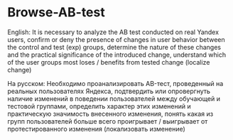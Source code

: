 # Browse-AB-test
English: It is necessary to analyze the AB test conducted on real Yandex users, confirm or deny the presence of changes in user behavior between the control and test (exp) groups, determine the nature of these changes and the practical significance of the introduced change, understand which of the user groups most loses / benefits from tested change (localize change)

На русском: Необходимо проанализировать AB-тест, проведенный на реальных пользователях Яндекса, подтвердить или опровергнуть наличие изменений в поведении пользователей между обучающей и тестовой группами, определить характер этих изменений и практическую значимость внесенного изменения, понять какая из групп пользователей больше всего проигрывает / выигрывает от протестированного изменения (локализовать изменение)
